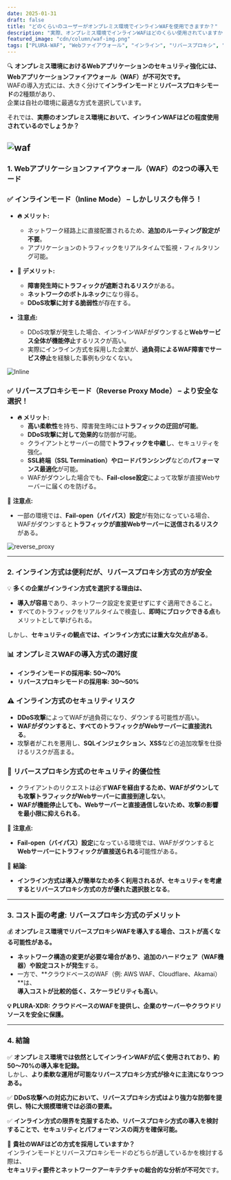 ```yaml
---
date: 2025-01-31
draft: false
title: "どのくらいのユーザーがオンプレミス環境でインラインWAFを使用できますか？"
description: "実際、オンプレミス環境でインラインWAFはどのくらい使用されていますか？"
featured_image: "cdn/column/waf-img.png"
tags: ["PLURA-WAF", "Webファイアウォール", "インライン", "リバースプロキシ", "セキュリティ", "PLURA-XDR"]
---
```


🔍 **オンプレミス環境におけるWebアプリケーションのセキュリティ強化には、Webアプリケーションファイアウォール（WAF）が不可欠です。**  
WAFの導入方式には、大きく分けて**インラインモード**と**リバースプロキシモード**の2種類があり、  
企業は自社の環境に最適な方式を選択しています。  

それでは、**実際のオンプレミス環境において、インラインWAFはどの程度使用されているのでしょうか？**

<!--more-->
![waf](https://blog.plura.io/cdn/column/waf-img.png)
---

### 1. **Webアプリケーションファイアウォール（WAF）の2つの導入モード**

### ✅ **インラインモード（Inline Mode） – しかしリスクも伴う！**

- **🔥 メリット:**  
  - ネットワーク経路上に直接配置されるため、**追加のルーティング設定が不要**。  
  - アプリケーションのトラフィックをリアルタイムで監視・フィルタリング可能。  

- **🚨 デメリット:**  
  - **障害発生時にトラフィックが遮断されるリスク**がある。  
  - **ネットワークのボトルネック**になり得る。  
  - **DDoS攻撃に対する脆弱性**が存在する。  

- **注意点:**  
  - DDoS攻撃が発生した場合、インラインWAFがダウンすると**Webサービス全体が機能停止**するリスクが高い。  
  - 実際にインライン方式を採用した企業が、**過負荷によるWAF障害でサービス停止**を経験した事例も少なくない。  

![Inline](https://github.com/user-attachments/assets/89f0d33c-8402-436c-a92a-b350fab111f8)

### ✅ **リバースプロキシモード（Reverse Proxy Mode） – より安全な選択！**

- **🔥 メリット:**  
  - **高い柔軟性**を持ち、障害発生時には**トラフィックの迂回が可能**。  
  - **DDoS攻撃に対して効果的**な防御が可能。  
  - クライアントとサーバーの間で**トラフィックを中継**し、セキュリティを強化。  
  - **SSL終端（SSL Termination）**や**ロードバランシング**などの**パフォーマンス最適化**が可能。  
  - WAFがダウンした場合でも、**Fail-close設定**によって攻撃が直接Webサーバーに届くのを防げる。  

📌 **注意点:**  
- 一部の環境では、**Fail-open（バイパス）設定**が有効になっている場合、  
  WAFがダウンすると**トラフィックが直接Webサーバーに送信されるリスク**がある。  

![reverse_proxy](https://github.com/user-attachments/assets/f3c5955d-5d4c-451e-b7b8-6f7cf7e497a6)


---

### 2. **インライン方式は便利だが、リバースプロキシ方式の方が安全**

💡 **多くの企業がインライン方式を選択する理由は、**  
- **導入が容易**であり、ネットワーク設定を変更せずにすぐ適用できること。  
- すべてのトラフィックをリアルタイムで検査し、**即時にブロックできる点**もメリットとして挙げられる。  

しかし、**セキュリティの観点では、インライン方式には重大な欠点がある**。

### 📊 **オンプレミスWAFの導入方式の選好度**
- **インラインモードの採用率:** **50～70%**  
- **リバースプロキシモードの採用率:** **30～50%**  

### ⚠️ **インライン方式のセキュリティリスク**
- **DDoS攻撃**によってWAFが過負荷になり、ダウンする可能性が高い。  
- **WAFがダウンすると、すべてのトラフィックがWebサーバーに直接流れる**。  
- 攻撃者がこれを悪用し、**SQLインジェクション、XSS**などの追加攻撃を仕掛けるリスクが高まる。  

### 🔄 **リバースプロキシ方式のセキュリティ的優位性**
- クライアントのリクエストは必ず**WAFを経由するため、WAFがダウンしても攻撃トラフィックがWebサーバーに直接到達しない**。  
- **WAFが機能停止しても、Webサーバーと直接通信しないため、攻撃の影響を最小限に抑えられる**。  

📌 **注意点:**  
- **Fail-open（バイパス）設定**になっている環境では、WAFがダウンすると**Webサーバーにトラフィックが直接送られる**可能性がある。  

📌 **結論:**  
- **インライン方式は導入が簡単なため多く利用されるが、セキュリティを考慮するとリバースプロキシ方式の方が優れた選択肢となる**。

---

### 3. **コスト面の考慮: リバースプロキシ方式のデメリット**

💰 **オンプレミス環境でリバースプロキシWAFを導入する場合、コストが高くなる可能性がある。**

- **ネットワーク構造の変更が必要な場合があり、追加のハードウェア（WAF機器）や設定コストが発生**する。  
- 一方で、**クラウドベースのWAF（例: AWS WAF、Cloudflare、Akamai）**は、  
  **導入コストが比較的低く、スケーラビリティも高い**。

**💡 PLURA-XDR: クラウドベースのWAFを提供し、企業のサーバーやクラウドリソースを安全に保護。**  

---

### 4. **結論**

✅ **オンプレミス環境では依然としてインラインWAFが広く使用されており、約50～70%の導入率を記録。**  
   しかし、**より柔軟な運用が可能なリバースプロキシ方式が徐々に主流になりつつある。**

✅ **DDoS攻撃への対応力において、リバースプロキシ方式はより強力な防御を提供し、特に大規模環境では必須の要素。**

✅ **インライン方式の限界を克服するため、リバースプロキシ方式の導入を検討することで、セキュリティとパフォーマンスの両方を確保可能。**

📢 **貴社のWAFはどの方式を採用していますか？**  
インラインモードとリバースプロキシモードのどちらが適しているかを検討する際は、  
**セキュリティ要件とネットワークアーキテクチャの総合的な分析が不可欠**です。
